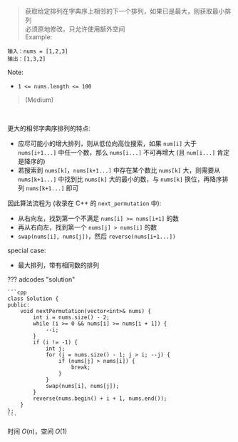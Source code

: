 <!-- prettier-ignore-start -->

> 获取给定排列在字典序上相邻的下一个排列，如果已是最大，则获取最小排列<br>
> 必须原地修改，只允许使用额外空间 <br>
> Example:
```
输入：nums = [1,2,3]
输出：[1,3,2]
```
Note:
>
-   `1 <= nums.length <= 100`
>
> (Medium)

<!-- prettier-ignore-end -->

<br>

更大的相邻字典序排列的特点:

-   应尽可能小的增大排列，则从低位向高位搜索，如果 `num[i]` 大于 `nums[i+1...]` 中任一个数，那么 `nums[i...]` 不可再增大 (且 `num[i...]` 肯定是降序的)
-   若搜索到 `nums[k]`，`nums[k+1...]` 中存在某个数比 `nums[k]` 大，则需要从 `nums[k+1...]` 中找到比 `nums[k]` 大的最小的数，与 `nums[k]` 换位，再降序排列 `nums[k+1...]` 即可

因此算法流程为 (收录在 C++ 的 `next_permutation` 中):

-   从右向左，找到第一个不满足 `nums[i] >= nums[i+1]` 的数
-   再从右向左，找到第一个 `nums[j] > nums[i]` 的数
-   `swap(nums[i], nums[j])`，然后 `reverse(nums[i+1...])`

special case:

-   最大排列，带有相同数的排列

??? adcodes "solution"

    ```cpp
    class Solution {
    public:
        void nextPermutation(vector<int>& nums) {
            int i = nums.size() - 2;
            while (i >= 0 && nums[i] >= nums[i + 1]) {
                --i;
            }
            if (i != -1) {
                int j;
                for (j = nums.size() - 1; j > i; --j) {
                    if (nums[j] > nums[i]) {
                        break;
                    }
                }
                swap(nums[i], nums[j]);
            }
            reverse(nums.begin() + i + 1, nums.end());
        }
    };
    ```

时间 $O(n)$，空间 $O(1)$
